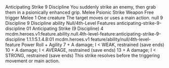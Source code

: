 <ability>
  <name>Anticipating Strike</name>
  <cost>9 Discipline</cost>
  <flavor>You suddenly strike an enemy, then grab them in a psionically enhanced grip.</flavor>
  <keywords>
    <keyword>Melee</keyword>
    <keyword>Psionic</keyword>
    <keyword>Strike</keyword>
    <keyword>Weapon</keyword>
  </keywords>
  <type>Free trigger</type>
  <distance>Melee 1</distance>
  <target>One creature</target>
  <trigger>The target moves or uses a main action.</trigger>
  <metadata>
    <class>null</class>
    <cost>9 Discipline</cost>
    <cost_amount>9</cost_amount>
    <cost_resource>Discipline</cost_resource>
    <feature_type>ability</feature_type>
    <file_dpath>Null/4th-Level Features</file_dpath>
    <item_id>anticipating-strike-9-discipline</item_id>
    <item_index>01</item_index>
    <item_name>Anticipating Strike (9 Discipline)</item_name>
    <level>4</level>
    <scc>mcdm.heroes.v1:feature.ability.null.4th-level-feature:anticipating-strike-9-discipline</scc>
    <scdc>1.1.1:5.1.4.8:01</scdc>
    <source>mcdm.heroes.v1</source>
    <type>feature/ability/null/4th-level-feature</type>
  </metadata>
  <effects>
    <effect type="roll">
      <roll>Power Roll + Agility</roll>
      <t1>7 + A damage; I &lt; WEAK, restrained (save ends)</t1>
      <t2>10 + A damage; I &lt; AVERAGE, restrained (save ends)</t2>
      <t3>13 + A damage; I &lt; STRONG, restrained (save ends)</t3>
    </effect>
    <effect type="mundane">This strike resolves before the triggering movement or main action.</effect>
  </effects>
</ability>
